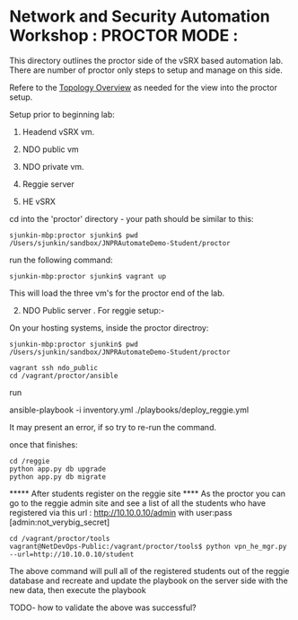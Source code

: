Network and Security Automation Workshop : PROCTOR MODE :
========================================


This directory outlines the proctor side of the vSRX based automation lab.  There are number of proctor only steps to setup and manage on this side.

Refere to the [Topology Overview](https://github.com/JNPRAutomate/JNPRAutomateDemo-Student/blob/master/docs/topologyoverview.md) as needed for the view into the proctor setup.

Setup prior to beginning lab:
1. Headend vSRX vm.
2. NDO public vm
3. NDO private vm.
4. Reggie server

1. HE vSRX

cd into the 'proctor' directory - your path should be similar to this:

    sjunkin-mbp:proctor sjunkin$ pwd
    /Users/sjunkin/sandbox/JNPRAutomateDemo-Student/proctor

run the following command:

    sjunkin-mbp:proctor sjunkin$ vagrant up

This will load the three vm's for the proctor end of the lab.

2. NDO Public server
.
For reggie setup:-

On your hosting systems, inside the proctor directroy:

    sjunkin-mbp:proctor sjunkin$ pwd
    /Users/sjunkin/sandbox/JNPRAutomateDemo-Student/proctor

    vagrant ssh ndo_public
    cd /vagrant/proctor/ansible

run

ansible-playbook -i inventory.yml ./playbooks/deploy_reggie.yml

It may present an error, if so try to re-run the command.

once that finishes:

    cd /reggie
    python app.py db upgrade
    python app.py db migrate


*****  After students register on the reggie site ****
As the proctor you can go to the reggie admin site and see a list of all the students who have registered via this url : http://10.10.0.10/admin with user:pass [admin:not_verybig_secret]

    cd /vagrant/proctor/tools
    vagrant@NetDevOps-Public:/vagrant/proctor/tools$ python vpn_he_mgr.py --url=http://10.10.0.10/student

The above command will pull all of the registered students out of the reggie database and recreate and update the playbook on the server side with the new data, then execute the playbook


TODO- how to validate the above was successful?

